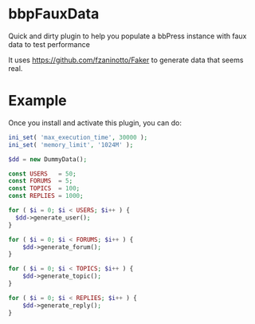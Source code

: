 bbpFauxData
===========

Quick and dirty plugin to help you populate a bbPress instance with faux data to test performance

It uses https://github.com/fzaninotto/Faker to generate data that seems real.

Example
======

Once you install and activate this plugin, you can do:

```php
ini_set( 'max_execution_time', 30000 );
ini_set( 'memory_limit', '1024M' );

$dd = new DummyData();

const USERS   = 50;
const FORUMS  = 5;
const TOPICS  = 100;
const REPLIES = 1000;

for ( $i = 0; $i < USERS; $i++ ) {
  $dd->generate_user();
}

for ( $i = 0; $i < FORUMS; $i++ ) {
	$dd->generate_forum();
}

for ( $i = 0; $i < TOPICS; $i++ ) {
	$dd->generate_topic();
}

for ( $i = 0; $i < REPLIES; $i++ ) {
	$dd->generate_reply();
}
```
